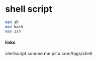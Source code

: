 # shell script
```sh
man sh
man bash
man zsh
```

#### links
shellscript.sunone.me
piita.com/tags/shell
